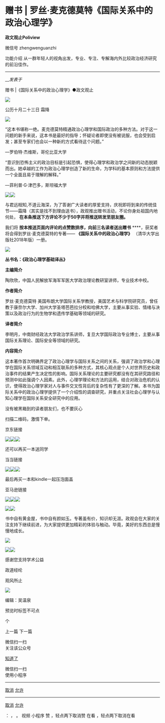 

#  赠书 | 罗丝·麦克德莫特《国际关系中的政治心理学》



**政文观止Poliview** 

微信号 zhengwenguanzhi

功能介绍 从一群年轻人的视角出发，专业、专注、专解海内外比较政治经济研究的前沿佳作。

____

___发表于_


  
赠书 |《国际关系中的政治心理学》●政文观止  
  
  
  
  

  

  

  

  

  

![](/images/506/2.png)

  

  

公历十月二十三日 霜降

  

  

![](/images/506/3.png)

  

  

“这本书堪称一绝。麦克德莫特精通政治心理学和国际政治的多种方法。对于这一问题的新手来说，这本书是最好的指导；怀疑论者即使没有被说服，也会受到启发；甚至专家们也会以一种新的方式看待这个问题。”

—罗伯特·杰维斯，哥伦比亚大学

  

“意识到恐怖主义的政治目标是引起恐惧，使得心理学和政治学之间新的动态脱颖而出。她卓越的工作为政治心理学创造了新的生命，为学科的基本原则和方法提供一个全面且易于理解的解释。”

—菲利普·G·津巴多，斯坦福大学

  

  

  

![](/images/506/4.png)![](/images/506/5.png)

  

与君远相知,不道云海深，为了答谢广大读者的厚爱支持，庆祝即将到来的传统佳节——霜降（其实是找不到理由送书），政观推出赠书活动，不论你身处祖国内地何处，
**在本条推送下方评论不少于50字并将推送转发至朋友圈。**  

  

我们将 **按本推送页面内评论的点赞数排序，向前三名读者送出赠书** ****，获奖者将会得到罗丝·麦克德莫特的专著—— **《国际关系中的政治心理学》**
（清华大学出版社2018年版）一册。

  

![](/images/506/6.png)

  

 **丛书名：《政治心理学基础译丛》**

  

 **主编简介**

陶欣欣，中国人民解放军海军军医大学政治理论教研室讲师，专业技术中校。

  

 **作者简介**  

罗丝·麦克德莫特
美国布朗大学国际关系学教授，美国艺术与科学院研究员，曾任教于康奈尔大学、加州大学圣塔芭芭拉分校和哈佛大学，主要从事实验、情绪与决策以及政治行为的生物学和遗传学基础等领域的研究。

**译者简介**

李明月，中南财经政法大学政治学系讲师，复旦大学国际政治专业博士，主要从事国际关系理论、国际安全等领域的研究。

  

 **内容简介**  

这本著作首次明确界定了政治心理学与国际关系之间的关系，强调了政治学和心理学在国际关系领域互动和相互联系的多种方式，其核心观点是个人对世界历史和政治事件的结果产生决定性的影响。国际关系理论的主要研究都没有在其研究路径和预测中如此强调个人因素。此外，心理学理论和方法的运用，结合对政治危机的认识，使得政治心理学家对人与事件交叉性背后的复杂性有了更深的了解。本书为国际关系中的政治心理学提供了一个介绍性的调查研究，并重点关注社会心理学与认知心理学在国际关系安全研究中的应用。

  

没有被黑箱到的读者朋友们，也不要灰心

扫描二维码，激情下单。

京东链接

![](/images/506/7.png)![](/images/506/8.png)![](/images/506/9.png)

  

还可以再买一本送同学  

当当链接

![](/images/506/10.png)![](/images/506/11.png)![](/images/506/12.png)

  

最后再买一本和kindle一起压泡面盖

亚马逊链接

![](/images/506/13.png)![](/images/506/14.png)![](/images/506/15.png)

  

  

  

![](/images/506/16.png)![](/images/506/17.png)

  

  

  

书中自有黄金屋，书中自有颜如玉。专著虽有价，知识却无涯。政观会在大家的关注支持下继续前进，为大家提供更加精彩的体验与触动。毕竟，美好的东西总是慢慢地成长。

  

![](/images/506/18.gif)

  

  

  

![](/images/506/19.png)![](/images/506/20.jpeg)

  

  

  

感谢您支持学术公益

政道经纶

观风所止

![](/images/506/21.gif)

  

  

编辑：吴温泉

预览时标签不可点



个

上一篇 下一篇



微信扫一扫  
关注该公众号

[知道了](javascript:;)

 微信扫一扫  
使用小程序

****

[取消](javascript:void\(0\);) [允许](javascript:void\(0\);)

****

[取消](javascript:void\(0\);) [允许](javascript:void\(0\);)

： ， 。 视频 小程序 赞 ，轻点两下取消赞 在看 ，轻点两下取消在看

